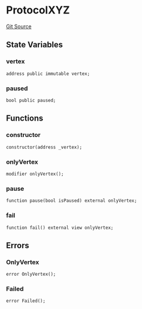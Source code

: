 # ProtocolXYZ
[Git Source](https://github.com/llama-community/vertex-v1/blob/cc88cdb8bad11e53bd46d72467d70a467b8b1b95/src/mock/ProtocolXYZ.sol)


## State Variables
### vertex

```solidity
address public immutable vertex;
```


### paused

```solidity
bool public paused;
```


## Functions
### constructor


```solidity
constructor(address _vertex);
```

### onlyVertex


```solidity
modifier onlyVertex();
```

### pause


```solidity
function pause(bool isPaused) external onlyVertex;
```

### fail


```solidity
function fail() external view onlyVertex;
```

## Errors
### OnlyVertex

```solidity
error OnlyVertex();
```

### Failed

```solidity
error Failed();
```

